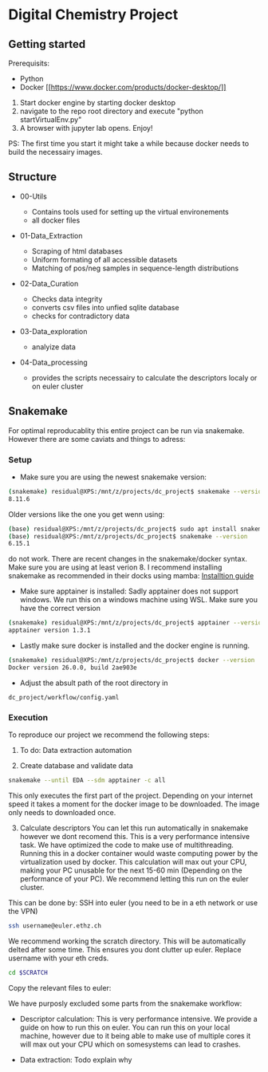 # Digital Chemistry Project
## Getting started

Prerequisits:
* Python
* Docker [[https://www.docker.com/products/docker-desktop/]]

1. Start docker engine by starting docker desktop 
2. navigate to the repo root directory and execute "python startVirtualEnv.py"
3. A browser with jupyter lab opens. Enjoy!

PS: The first time you start it might take a while because docker needs to build the necessairy images.

## Structure

* 00-Utils
    * Contains tools used for setting up the virtual environements
    * all docker files

* 01-Data_Extraction
    * Scraping of html databases
    * Uniform formating of all accessible datasets
    * Matching of pos/neg samples in sequence-length distributions

* 02-Data_Curation
    * Checks data integrity
    * converts csv files into unfied sqlite database
    * checks for contradictory data

* 03-Data_exploration
    * analyize data

* 04-Data_processing
    * provides the scripts necessairy to calculate the descriptors localy or on euler cluster

## Snakemake
For optimal reproducablity this entire project can be run via snakemake. However there are some caviats and things to adress:

### Setup
* Make sure you are using the newest snakemake version:

```bash
(snakemake) residual@XPS:/mnt/z/projects/dc_project$ snakemake --version
8.11.6
```
Older versions like the one you get wenn using:
```bash
(base) residual@XPS:/mnt/z/projects/dc_project$ sudo apt install snakemake
(base) residual@XPS:/mnt/z/projects/dc_project$ snakemake --version
6.15.1
```
do not work. There are recent changes in the snakemake/docker syntax. Make sure you are using at least verion 8. I recommend installing snakemake as recommended in their docks using mamba: [Installtion guide](https://snakemake.readthedocs.io/en/stable/getting_started/installation.html) 

* Make sure apptainer is installed:
Sadly apptainer does not support windows. We run this on a windows machine using WSL. Make sure you have the correct version

```bash
(snakemake) residual@XPS:/mnt/z/projects/dc_project$ apptainer --version
apptainer version 1.3.1
```

* Lastly make sure docker is installed and the docker engine is running.
```bash
(snakemake) residual@XPS:/mnt/z/projects/dc_project$ docker --version
Docker version 26.0.0, build 2ae903e
```

* Adjust the absult path of the root directory in 

```path
dc_project/workflow/config.yaml
```
### Execution

To reproduce our project we recommend the following steps:

1. To do: Data extraction automation

2. Create database and validate data

```bash
snakemake --until EDA --sdm apptainer -c all
```

This only executes the first part of the project. Depending on your internet speed it takes a moment for the docker image to be downloaded. The image only needs to downloaded once.

3. Calculate descriptors
You can let this run automatically in snakemake however we dont recomend this. This is a very performance intensive task. We have optimized the code to make use of multithreading. Running this in a docker container would waste computing power by the virtualization used by docker. This calculation will max out your CPU, making your PC unusable for the next 15-60 min (Depending on the performance of your PC). We recommend letting this run on the euler cluster. 

This can be done by:
SSH into euler (you need to be in a eth network or use the VPN)
```bash
ssh username@euler.ethz.ch
```

We recommend working the scratch directory. This will be automatically delted after some time. This ensures you dont clutter up euler. Replace username with your eth creds.

```bash
cd $SCRATCH
```
Copy the relevant files to euler:


We have purposly excluded some parts from the snakemake workflow:
* Descriptor calculation: This is very performance intensive. We provide a guide on how to run this on euler. You can run this on your local machine, however due to it being able to make use of multiple cores it will max out your CPU which on somesystems can lead to crashes.

* Data extraction: Todo explain why


